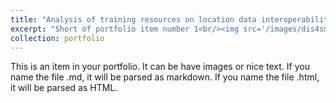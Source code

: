 ```yaml
---
title: "Analysis of training resources on location data interoperability (2023)"
excerpt: "Short of portfolio item number 1<br/><img src='/images/dis4sme.png'>"
collection: portfolio
---
```


This is an item in your portfolio. It can be have images or nice text. If you name the file .md, it will be parsed as markdown. If you name the file .html, it will be parsed as HTML. 

